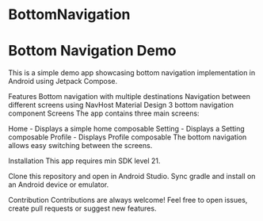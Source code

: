 # BottomNavigation
# Bottom Navigation Demo
This is a simple demo app showcasing bottom navigation implementation in Android using Jetpack Compose.

Features
Bottom navigation with multiple destinations
Navigation between different screens using NavHost
Material Design 3 bottom navigation component
Screens
The app contains three main screens:

Home - Displays a simple home composable
Setting - Displays a Setting composable
Profile - Displays Profile composable
The bottom navigation allows easy switching between the screens.

Installation
This app requires min SDK level 21.

Clone this repository and open in Android Studio. Sync gradle and install on an Android device or emulator.

Contribution
Contributions are always welcome! Feel free to open issues, create pull requests or suggest new features.
